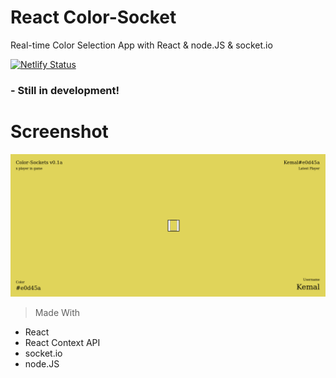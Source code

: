 # React Color-Socket 
Real-time Color Selection App with React &amp; node.JS &amp; socket.io

[![Netlify Status](https://api.netlify.com/api/v1/badges/92f69da6-a1c1-4940-a92b-416ba7b8bf40/deploy-status)](https://app.netlify.com/sites/kodluyoruz-kemal-tarhan-color-socket/deploys)

### - Still in development!

# Screenshot
![](/static/images/screenshot.png)

> Made With
- React
- React Context API
- socket.io
- node.JS
